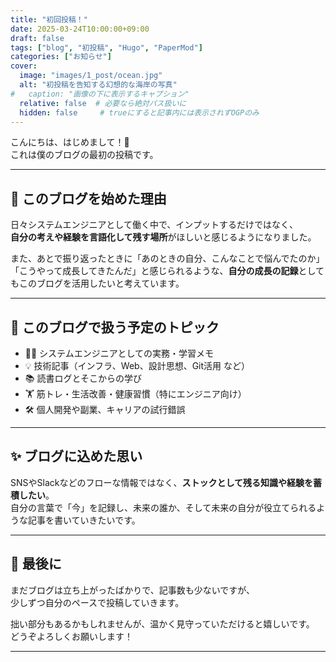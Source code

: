 ```yaml
---
title: "初回投稿！"
date: 2025-03-24T10:00:00+09:00
draft: false
tags: ["blog", "初投稿", "Hugo", "PaperMod"]
categories: ["お知らせ"]
cover:
  image: "images/1_post/ocean.jpg"
  alt: "初投稿を告知する幻想的な海岸の写真"
#   caption: "画像の下に表示するキャプション"
  relative: false  # 必要なら絶対パス扱いに
  hidden: false     # trueにすると記事内には表示されずOGPのみ
---
```


こんにちは、はじめまして！🌱  
これは僕のブログの最初の投稿です。

---

## 🚀 このブログを始めた理由

日々システムエンジニアとして働く中で、インプットするだけではなく、  
**自分の考えや経験を言語化して残す場所**がほしいと感じるようになりました。

また、あとで振り返ったときに「あのときの自分、こんなことで悩んでたのか」「こうやって成長してきたんだ」と感じられるような、**自分の成長の記録**としてもこのブログを活用したいと考えています。

---

## 🔧 このブログで扱う予定のトピック

- 👨‍💻 システムエンジニアとしての実務・学習メモ
- 💡 技術記事（インフラ、Web、設計思想、Git活用 など）
- 📚 読書ログとそこからの学び
- 🏋️ 筋トレ・生活改善・健康習慣（特にエンジニア向け）
- 🛠 個人開発や副業、キャリアの試行錯誤

---

## ✨ ブログに込めた思い

SNSやSlackなどのフローな情報ではなく、**ストックとして残る知識や経験を蓄積したい**。  
自分の言葉で「今」を記録し、未来の誰か、そして未来の自分が役立てられるような記事を書いていきたいです。

---

## 💬 最後に

まだブログは立ち上がったばかりで、記事数も少ないですが、  
少しずつ自分のペースで投稿していきます。

拙い部分もあるかもしれませんが、温かく見守っていただけると嬉しいです。  
どうぞよろしくお願いします！

---

<!-- _この記事は Hugo の `hugo new posts/first-post.md` で作成されました。_ -->
